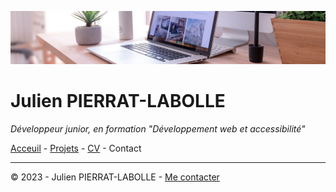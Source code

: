![en-tête](img/desk-banner.jpg)

# Julien PIERRAT-LABOLLE

*Développeur junior, en formation "Développement web et accessibilité"*

[Acceuil](acceuil.md) - [Projets](projets.md) -  [CV](cv.md) - Contact



---

© 2023 - Julien PIERRAT-LABOLLE - [Me contacter](contact.md)